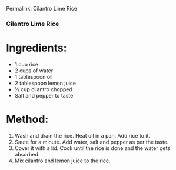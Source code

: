 Permalink: Cilantro Lime Rice

### Cilantro Lime Rice

# Ingredients:
* 1 cup rice
* 2 cups of water
* 1 tablespoon oil
* 2 tablespoon lemon juice
* ½ cup cilantro chopped
* Salt and pepper to taste

# Method:
1. Wash and drain the rice. Heat oil in a pan. Add rice to it. 
2. Saute for a minute. Add water, salt and pepper as per the taste. 
3. Cover it with a lid. Cook until the rice is done and the water gets absorbed.
4. Mix cilantro and lemon juice to the rice. 